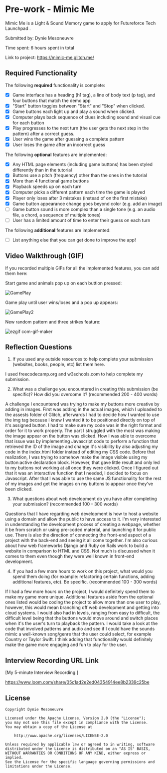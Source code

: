 # Pre-work - Mimic Me

Mimic Me is a Light & Sound Memory game to apply for Futureforce Tech Launchpad . 

Submitted by: Dynie Mesoneuvre

Time spent: 6 hours spent in total

Link to project: https://mimic-me.glitch.me/

## Required Functionality

The following **required** functionality is complete:

* [x] Game interface has a heading (h1 tag), a line of body text (p tag), and four buttons that match the demo app
* [x] "Start" button toggles between "Start" and "Stop" when clicked. 
* [x] Game buttons each light up and play a sound when clicked. 
* [x] Computer plays back sequence of clues including sound and visual cue for each button
* [x] Play progresses to the next turn (the user gets the next step in the pattern) after a correct guess. 
* [x] User wins the game after guessing a complete pattern
* [x] User loses the game after an incorrect guess

The following **optional** features are implemented:

* [x] Any HTML page elements (including game buttons) has been styled differently than in the tutorial
* [x] Buttons use a pitch (frequency) other than the ones in the tutorial
* [x] More than 4 functional game buttons
* [x] Playback speeds up on each turn
* [x] Computer picks a different pattern each time the game is played
* [x] Player only loses after 3 mistakes (instead of on the first mistake)
* [x] Game button appearance change goes beyond color (e.g. add an image)
* [ ] Game button sound is more complex than a single tone (e.g. an audio file, a chord, a sequence of multiple tones)
* [ ] User has a limited amount of time to enter their guess on each turn

The following **additional** features are implemented:

- [ ] List anything else that you can get done to improve the app!

## Video Walkthrough (GIF)

If you recorded multiple GIFs for all the implemented features, you can add them here:

Start game and animals pop up on each buttion pressed:

![GamePlay](https://user-images.githubusercontent.com/102767729/164792596-26bd576a-bb79-4e73-90cc-c66db1cd2189.gif)

Game play until user wins/loses and a pop up appears:

![GamePlay2](https://user-images.githubusercontent.com/102767729/164792622-cc2e82d6-788c-4c1d-8726-ecb5a856fd90.gif)

New random pattern and three strikes feature:

![ezgif com-gif-maker](https://user-images.githubusercontent.com/102767729/164793941-c29b5559-3702-4678-a407-9a7fddf39330.gif)


## Reflection Questions
1. If you used any outside resources to help complete your submission (websites, books, people, etc) list them here. 

I used freecodecamp.org and w3schools.com to help complete my submission.

2. What was a challenge you encountered in creating this submission (be specific)? How did you overcome it? (recommended 200 - 400 words) 

A challenge I encountered was trying to make my buttons more creative by adding in images. First was adding in the actual images, which I uploaded to the assests folder of Glitch, afterwards I had to decide how I wanted to use the img tag because I knew I wanted it to be positioned directly on top of it's assigned button. I had to make sure my code was in the right format and order for it to work properly. The part I struggled with the most was making the image appear on the button was clicked. How I was able to overcome that issue was by implementing Javascript code to perform a function that retrieved the ID of the image and change it's visibility by also adjusting my code in the index.html folder instead of editing my CSS code. Before that realization, I was trying to somehow make the image visible using my button:active declaration block. However, that gave little result and only led to my buttons not working at all once they were clicked. Once I figured out that it was an interactive function that I needed, I decided to focus on Javascript. After that I was able to use the same JS functionality for the rest of my images and get the images on my buttons to appear once they've been clicked.

3. What questions about web development do you have after completing your submission? (recommended 100 - 300 words) 

Questions that I have regarding web development is how to host a website using a domain and allow the public to have access to it. I'm very interested in understanding the development process of creating a webpage, whether it be from scratch or using pre-coded material, and launching it for public use. There is also the direction of connecting the front-end aspect of a project with the back-end and seeing it all come together. I'm also curious about how web frameworks Django and Ruby on Rails work to build a website in comparison to HTML and CSS. Not much is discussed when it comes to them even though they were well known in front-end development.



4. If you had a few more hours to work on this project, what would you spend them doing (for example: refactoring certain functions, adding additional features, etc). Be specific. (recommended 100 - 300 words) 

If I had a few more hours on the project, I would definitely spend them to make my game more unique. Additional features aside from the optional ones listed would be coding the project to allow more than one user to play, however, this would mean branching off web development and getting into cloud systems. I would also had in levels, ranging from easy to difficult, the difficult level being that the buttons would move around and switch places when it's the user's turn to playback the pattern. I would take a look at the code that involved patterns and audio and see if I could have the sounds mimic a well-known song/genre that the user could select, for example Country or Taylor Swift. I think adding that functionality would definitely make the game more engaging and fun to play for the user.



## Interview Recording URL Link

[My 5-minute Interview Recording.]

https://www.loom.com/share/05c1ad2e2ed04354914ee8b2339c25be


## License

    Copyright Dynie Mesoneuvre

    Licensed under the Apache License, Version 2.0 (the "License");
    you may not use this file except in compliance with the License.
    You may obtain a copy of the License at

        http://www.apache.org/licenses/LICENSE-2.0

    Unless required by applicable law or agreed to in writing, software
    distributed under the License is distributed on an "AS IS" BASIS,
    WITHOUT WARRANTIES OR CONDITIONS OF ANY KIND, either express or implied.
    See the License for the specific language governing permissions and
    limitations under the License.

